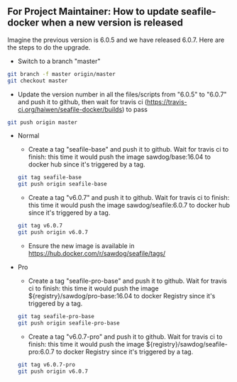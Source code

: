 ## For Project Maintainer: How to update seafile-docker when a new version is released

Imagine the previous version is 6.0.5 and we have released 6.0.7. Here are the steps to do the upgrade.

* Switch to a branch "master"
```sh
git branch -f master origin/master
git checkout master
```
* Update the version number in all the files/scripts from "6.0.5" to "6.0.7" and push it to github, then wait for travis ci (https://travis-ci.org/haiwen/seafile-docker/builds) to pass
```sh
git push origin master
```

* Normal

    * Create a tag "seafile-base" and push it to github. Wait for travis ci to finish: this time it would push the image sawdog/base:16.04  to docker hub since it's triggered by a tag.
    ```sh
    git tag seafile-base
    git push origin seafile-base
    ```

    * Create a tag "v6.0.7" and push it to github. Wait for travis ci to finish: this time it would push the image sawdog/seafile:6.0.7 to docker hub since it's triggered by a tag.
    ```sh
    git tag v6.0.7
    git push origin v6.0.7
    ```
    * Ensure the new image is available in https://hub.docker.com/r/sawdog/seafile/tags/

* Pro

    * Create a tag "seafile-pro-base" and push it to github. Wait for travis ci to finish: this time it would push the image ${registry}/sawdog/pro-base:16.04  to docker Registry since it's triggered by a tag.
    ```sh
    git tag seafile-pro-base
    git push origin seafile-pro-base
    ```
    
    * Create a tag "v6.0.7-pro" and push it to github. Wait for travis ci to finish: this time it would push the image ${registry}/sawdog/seafile-pro:6.0.7 to docker Registry since it's triggered by a tag.
    ```sh
    git tag v6.0.7-pro
    git push origin v6.0.7
    ```
